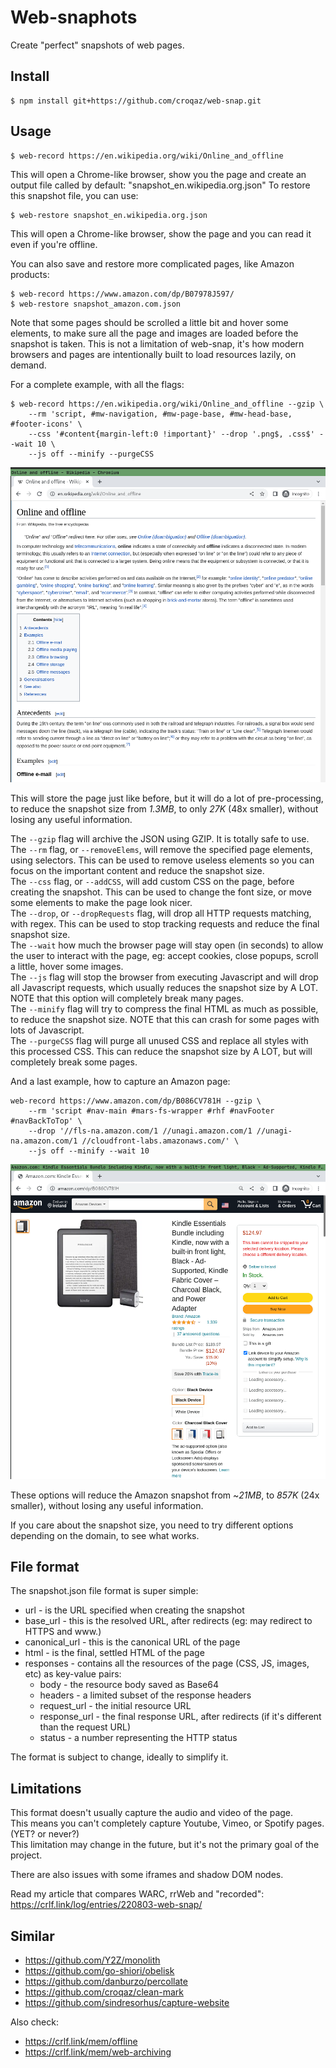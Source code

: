 # Web-snaphots

Create "perfect" snapshots of web pages.


## Install

``` shell
$ npm install git+https://github.com/croqaz/web-snap.git
```

## Usage

``` shell
$ web-record https://en.wikipedia.org/wiki/Online_and_offline
```

This will open a Chrome-like browser, show you the page and create an output file called by default: "snapshot_en.wikipedia.org.json"
To restore this snapshot file, you can use:

``` shell
$ web-restore snapshot_en.wikipedia.org.json
```

This will open a Chrome-like browser, show the page and you can read it even if you're offline.

You can also save and restore more complicated pages, like Amazon products:

``` shell
$ web-record https://www.amazon.com/dp/B07978J597/
$ web-restore snapshot_amazon.com.json
```

Note that some pages should be scrolled a little bit and hover some elements, to make sure all the page and images are loaded before the snapshot is taken.
This is not a limitation of web-snap, it's how modern browsers and pages are intentionally built to load resources lazily, on demand.

For a complete example, with all the flags:

``` shell
$ web-record https://en.wikipedia.org/wiki/Online_and_offline --gzip \
    --rm 'script, #mw-navigation, #mw-page-base, #mw-head-base, #footer-icons' \
    --css '#content{margin-left:0 !important}' --drop '.png$, .css$' --wait 10 \
    --js off --minify --purgeCSS
```

![Restored Wikipedia page](img/wikipedia-offline.png)

This will store the page just like before, but it will do a lot of pre-processing, to reduce the snapshot size from *1.3MB*, to only *27K* (48x smaller), without losing any useful information.

The `--gzip` flag will archive the JSON using GZIP. It is totally safe to use.<br>
The `--rm` flag, or `--removeElems`, will remove the specified page elements, using selectors. This can be used to remove useless elements so you can focus on the important content and reduce the snapshot size.<br>
The `--css` flag, or `--addCSS`, will add custom CSS on the page, before creating the snapshot. This can be used to change the font size, or move some elements to make the page look nicer.<br>
The `--drop`, or `--dropRequests` flag, will drop all HTTP requests matching, with regex. This can be used to stop tracking requests and reduce the final snapshot size.<br>
The `--wait` how much the browser page will stay open (in seconds) to allow the user to interact with the page, eg: accept cookies, close popups, scroll a little, hover some images.<br>
The `--js` flag will stop the browser from executing Javascript and will drop all Javascript requests, which usually reduces the snapshot size by A LOT. NOTE that this option will completely break many pages.<br>
The `--minify` flag will try to compress the final HTML as much as possible, to reduce the snapshot size. NOTE that this can crash for some pages with lots of Javascript.<br>
The `--purgeCSS` flag will purge all unused CSS and replace all styles with this processed CSS. This can reduce the snapshot size by A LOT, but will completely break some pages.

And a last example, how to capture an Amazon page:

``` shell
web-record https://www.amazon.com/dp/B086CV781H --gzip \
    --rm 'script #nav-main #mars-fs-wrapper #rhf #navFooter #navBackToTop' \
    --drop '//fls-na.amazon.com/1 //unagi.amazon.com/1 //unagi-na.amazon.com/1 //cloudfront-labs.amazonaws.com/' \
    --js off --minify --wait 10
```

![Restored Amazon page](img/amazon-kindle.png)

These options will reduce the Amazon snapshot from ~*21MB*, to *857K* (24x smaller), without losing any useful information.

If you care about the snapshot size, you need to try different options depending on the domain, to see what works.


## File format

The snapshot.json file format is super simple:

- url - is the URL specified when creating the snapshot
- base_url - this is the resolved URL, after redirects (eg: may redirect to HTTPS and www.)
- canonical_url - this is the canonical URL of the page
- html - is the final, settled HTML of the page
- responses - contains all the resources of the page (CSS, JS, images, etc) as key-value pairs:
    - body - the resource body saved as Base64
    - headers - a limited subset of the response headers
    - request_url - the initial resource URL
    - response_url - the final response URL, after redirects (if it's different than the request URL)
    - status - a number representing the HTTP status

The format is subject to change, ideally to simplify it.


## Limitations

This format doesn't usually capture the audio and video of the page.<br>
This means you can't completely capture Youtube, Vimeo, or Spotify pages. (YET? or never?)<br>
This limitation may change in the future, but it's not the primary goal of the project.

There are also issues with some iframes and shadow DOM nodes.

Read my article that compares WARC, rrWeb and "recorded":
https://crlf.link/log/entries/220803-web-snap/


## Similar

- https://github.com/Y2Z/monolith
- https://github.com/go-shiori/obelisk
- https://github.com/danburzo/percollate
- https://github.com/croqaz/clean-mark
- https://github.com/sindresorhus/capture-website

Also check:

- https://crlf.link/mem/offline
- https://crlf.link/mem/web-archiving
